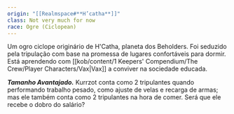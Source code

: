 ```yaml
---
origin: "[[Realmspace#**H’catha**]]"
class: Not very much for now
race: Ogre (Ciclopean)
---
```


Um ogro ciclope originário de H'Catha, planeta dos Beholders. Foi seduzido pela tripulação com base na promessa de lugares confortáveis para dormir. Está aprendendo com [[kob/content/1 Keepers' Compendium/The Crew/Player Characters/Vax|Vax]] a conviver na sociedade educada.

***Tamanho Avantajado.*** Kurrzot conta como 2 tripulantes quando performando trabalho pesado, como ajuste de velas e recarga de armas; mas ele também conta como 2 tripulantes na hora de comer. Será que ele recebe o dobro do salário?